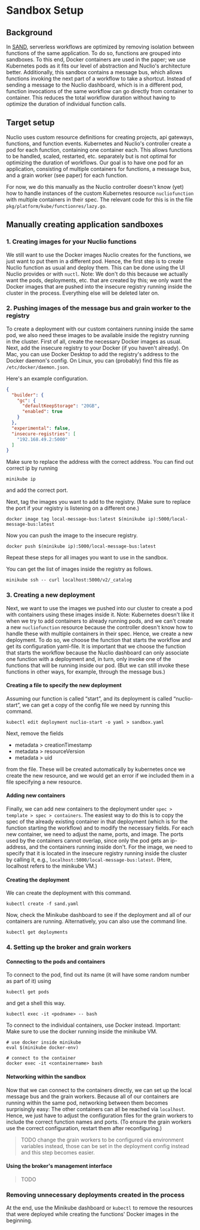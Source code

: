 # Sandbox Setup

## Background

In [SAND](https://www.usenix.org/system/files/conference/atc18/atc18-akkus.pdf), serverless workflows are optimized by removing isolation between functions of the same application.
To do so, functions are grouped into sandboxes.
To this end, Docker containers are used in the paper; we use Kubernetes pods as it fits our level of abstraction and Nuclio's architecture better.
Additionally, this sandbox contains a message bus, which allows functions invoking the next part of a workflow to take a shortcut.
Instead of sending a message to the Nuclio dashboard, which is in a different pod, function invocations of the same workflow can go directly from container to container.
This reduces the total workflow duration without having to optimize the duration of individual function calls.

## Target setup

Nuclio uses custom resource definitions for creating projects, api gateways, functions, and function events.
Kubernetes and Nuclio's controller create a pod for each function, containing one container each. 
This allows functions to be handled, scaled, restarted, etc. separately but is not optimal for optimizing the duration of workflows.
Our goal is to have one pod for an application, consisting of multiple containers for functions, a message bus, and a grain worker (see paper) for each function.

For now, we do this manually as the Nuclio controller doesn't know (yet) how to handle instances of the custom Kubernetes resource `nucliofunction` with multiple containers in their spec.
The relevant code for this is in the file `pkg/platform/kube/functionres/lazy.go`.

## Manually creating application sandboxes

### 1. Creating images for your Nuclio functions

We still want to use the Docker images Nuclio creates for the functions, we just want to put them in a different pod.
Hence, the first step is to create Nuclio function as usual and deploy them. 
This can be done using the UI Nuclio provides or with `nuctl`.
Note: We don't do this because we actually want the pods, deployments, etc. that are created by this; we only want the Docker images that are pushed into the insecure registry running inside the cluster in the process. 
Everything else will be deleted later on.

### 2. Pushing images of the message bus and grain worker to the registry

To create a deployment with our custom containers running inside the same pod, we also need these images to be available inside the registry running in the cluster.
First of all, create the necessary Docker images as usual.
Next, add the insecure registry to your Docker (if you haven't already).
On Mac, you can use Docker Desktop to add the registry's address to the Docker daemon's config. 
On Linux, you can (probably) find this file as `/etc/docker/daemon.json`.

Here's an example configuration.

```json
{
  "builder": {
    "gc": {
      "defaultKeepStorage": "20GB",
      "enabled": true
    }
  },
  "experimental": false,
  "insecure-registries": [
    "192.168.49.2:5000"
  ]
}
```

Make sure to replace the address with the correct address.
You can find out correct ip by running

```shell
minikube ip
```

and add the correct port.

Next, tag the images you want to add to the registry.
(Make sure to replace the port if your registry is listening on a different one.)

```shell
docker image tag local-message-bus:latest $(minikube ip):5000/local-message-bus:latest
```

Now you can push the image to the insecure registry.

```shell
docker push $(minikube ip):5000/local-message-bus:latest
```

Repeat these steps for all images you want to use in the sandbox.

You can get the list of images inside the registry as follows.

```shell
minikube ssh -- curl localhost:5000/v2/_catalog
```

### 3. Creating a new deployment

Next, we want to use the images we pushed into our cluster to create a pod with containers using these images inside it.
Note: Kubernetes doesn't like it when we try to add containers to already running pods, and we can't create a new `nucliofunction` resource because the controller doesn't know how to handle these with multiple containers in their spec.
Hence, we create a new deployment.
To do so, we choose the function that starts the workflow and get its configuration yaml-file.
It is important that we choose the function that starts the workflow because the Nuclio dashboard can only associate one function with a deployment and, in turn, only invoke one of the functions that will be running inside our pod.
(But we can still invoke these functions in other ways, for example, through the message bus.)

#### Creating a file to specify the new deployment

Assuming our function is called “start”, and its deployment is called “nuclio-start”, we can get a copy of the config file we need by running this command.

```shell
kubectl edit deployment nuclio-start -o yaml > sandbox.yaml
```

Next, remove the fields 

- metadata > creationTimestamp
- metadata > resourceVersion
- metadata > uid

from the file. 
These will be created automatically by kubernetes once we create the new resource, and we would get an error if we included them in a file specifying a new resource.

#### Adding new containers

Finally, we can add new containers to the deployment under `spec > template > spec > containers`.
The easiest way to do this is to copy the spec of the already existing container in that deployment (which is for the function starting the workflow) and to modify the necessary fields.
For each new container, we need to adjust the name, ports, and image.
The ports used by the containers cannot overlap, since only the pod gets an ip-address, and the containers running inside don't. 
For the image, we need to specify that it is located in the insecure registry running inside the cluster by calling it, e.g., `localhost:5000/local-message-bus:latest`.
(Here, localhost refers to the minikube VM.)

#### Creating the deployment

We can create the deployment with this command.

```shell
kubectl create -f sand.yaml
```

Now, check the Minikube dashboard to see if the deployment and all of our containers are running. 
Alternatively, you can also use the command line.

```shell
kubectl get deployments
```

### 4. Setting up the broker and grain workers

#### Connecting to the pods and containers

To connect to the pod, find out its name (it will have some random number as part of it) using 

```shell
kubectl get pods
```

and get a shell this way.

```shell
kubectl exec -it <podname> -- bash
```

To connect to the individual containers, use Docker instead. 
Important: Make sure to use the docker running inside the minikube VM.

```shell
# use docker inside minikube
eval $(minikube docker-env)

# connect to the container
docker exec -it <containername> bash
```

#### Networking within the sandbox

Now that we can connect to the containers directly, we can set up the local message bus and the grain workers. 
Because all of our containers are running within the same pod, networking between them becomes surprisingly easy: The other containers can all be reached via `localhost`.
Hence, we just have to adjust the configuration files for the grain workers to include the correct function names and ports.
(To ensure the grain workers use the correct configuration, restart them after reconfiguring.) 

> TODO change the grain workers to be configured via environment variables instead, those can be set in the deployment config instead and this step becomes easier.

#### Using the broker's management interface

> TODO

### Removing unnecessary deployments created in the process

At the end, use the Minikube dashboard or `kubectl` to remove the resources that were deployed while creating the functions' Docker images in the beginning.